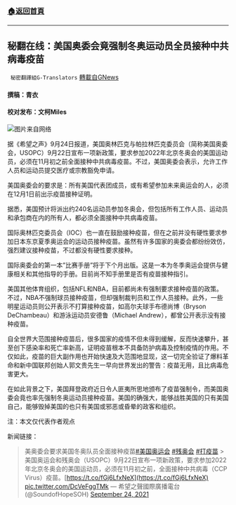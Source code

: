 ###  [:house:返回首頁](https://github.com/ourhimalayas/txt)
---


## 秘翻在线：美国奥委会竟强制冬奥运动员全员接种中共病毒疫苗
` 秘密翻譯組G-Translators` [轉載自GNews](https://gnews.org/zh-hans/1552068/)

#### 撰稿：青衣

#### 校对发布：文柯Miles

![](https://assets.gnews.org/wp-content/uploads/2021/09/4sa6d5f6re5hy465kjuil5io665sdfa6dg.jpg)图片来自网络

据《希望之声》9月24日报道，美国奥林匹克与帕拉林匹克委员会（简称美国奥委会，USOPC）9月22日宣布一项新政策，要求参加2022年北京冬奥会的美国运动员，必须在11月初之前全面接种中共病毒疫苗。不过，美国奥委会表示，允许工作人员和运动员提交医疗或宗教豁免申请。

美国奥委会的要求是：所有美国代表团成员，或有希望参加未来奥运会的人，必须在12月1日前出示疫苗接种证明。

据悉，美国预计将派出约240名运动员参加冬奥会，但包括所有工作人员、运动员和承包商在内的所有人，都必须全面接种中共病毒疫苗。

国际奥林匹克委员会（IOC）也一直在鼓励接种疫苗，但在之前并没有硬性要求参加日本东京夏季奥运会的运动员接种疫苗。虽然有许多国家的奥委会都纷纷效仿，强烈建议接种疫苗，不过都没有硬性要求接种。

国际奥委会的第一本”比赛手册”将于下个月出版。这是一本为冬季奥运会提供与健康相关和其他指导的手册。目前尚不知手册里是否有疫苗接种指引。

美国其他体育组织，包括NFL和NBA，目前都尚未有强制要求接种疫苗的政策。不过，NBA不强制球员接种疫苗，但却强制裁判员和工作人员接种。此外，一些明星运动员则公开表示不打算接种疫苗，如高尔夫球手布德尚博（Bryson DeChambeau）和游泳运动员安德鲁（Michael Andrew），都曾公开表示没有接种疫苗。

自全世界大范围接种疫苗后，很多国家的疫情不但未得到缓解，反而快速攀升，甚至创下感染率和死亡率新高，证明疫苗根本不具备防护病毒及控制疫情的作用。不仅如此，疫苗的巨大副作用也开始快速及大范围地显现，这一切完全验证了爆料革命和新中国联邦创始人郭文贵先生一早向世界发出的警告：疫苗无用，且比病毒危害更大。

在如此背景之下，美国拜登政府近日令人匪夷所思地颁布了疫苗强制令，而美国奥委会竟也率先强制冬奥运动员接种疫苗。美国的确强大，能够战胜美国的只有美国自己，能够毁掉美国的也只有美国或邪恶或昏晕的政客和组织。

注：本文仅代表作者观点

新闻链接：



> 美奥委会要求美国冬奥队员全面接种疫苗[#美国奥运会](https://twitter.com/hashtag/%E7%BE%8E%E5%9B%BD%E5%A5%A5%E8%BF%90%E4%BC%9A?src=hash&amp;ref_src=twsrc%5Etfw) [#残奥会](https://twitter.com/hashtag/%E6%AE%8B%E5%A5%A5%E4%BC%9A?src=hash&amp;ref_src=twsrc%5Etfw) [#打疫苗](https://twitter.com/hashtag/%E6%89%93%E7%96%AB%E8%8B%97?src=hash&amp;ref_src=twsrc%5Etfw) &gt; 美国奥运会和残奥会（USOPC）9月22日宣布一项新政策，要求参加2022年北京冬奥会的美国运动员，必须在11月初之前，全面接种中共病毒（CCP Virus）疫苗。[https://t.co/fGj6LfxNeX](https://t.co/fGj6LfxNeX) [pic.twitter.com/DcVeFggTMk](https://t.co/DcVeFggTMk)
> — 希望之聲國際廣播電台 (@SoundofHopeSOH) [September 24, 2021](https://twitter.com/SoundofHopeSOH/status/1441209123823968258?ref_src=twsrc%5Etfw)
